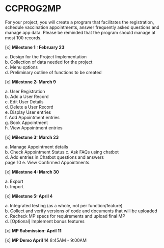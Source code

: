 # CCPROG2MP

For  your  project,  you  will  create  a  program  that  facilitates  the  registration,  schedule  vaccination appointments, answer frequently asked questions and manage app data. Please be reminded that the program should manage at most 100 records.

[x] **Milestone 1 : February 23**

a. Design for the Project Implementation  
b. Collection of data needed for the project  
c. Menu options   
d. Preliminary outline of functions to be created  

[x] **Milestone 2: March 9**

a. User Registration  
b. Add a User Record  
c. Edit User Details  
d. Delete a User Record  
e. Display User entries  
f. Add Appointment entries  
g. Book Appointment  
h. View Appointment entries 

[x] **Milestone 3: March 23**

a. Manage Appointment details  
b. Check Appointment Status 
c. Ask FAQs using chatbot  
d. Add entries in Chatbot questions and answers  
  page 10 
e. View Confirmed Appointments 

[x] **Milestone 4: March 30** 

a. Export  
b. Import  

[x] **Milestone 5: April 4**  

a. Integrated testing (as a whole, not per function/feature)  
b. Collect and verify versions of code and documents that will be uploaded  
c. Recheck MP specs for requirements and upload final MP  
d. [Optional] Implement bonus features

[x] **MP Submission: April 11**

[x] **MP Demo April 14**
8:45AM  - 9:00AM